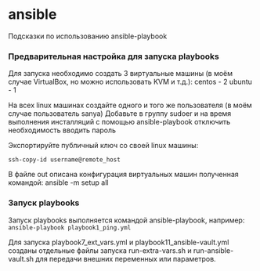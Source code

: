 # ansible

Подсказки по использованию ansible-playbook

### Предварительная настройка для запуска playbooks

Для запуска необходимо создать 3 виртуальные машины (в моём случае VirtualBox, но можно использовать KVM и т.д.):
centos - 2 
ubuntu - 1

На всех linux машинах создайте одного и того же пользователя (в моём случае пользователь sanya)
Добавьте в группу sudoer и на время выполнения инсталляций с помощью ansible-playbook отключить необходимость вводить пароль

Экспортируйте публичный ключ со своей linux машины:

`ssh-copy-id username@remote_host`

В файле out описана конфигурация виртуальных машин полученная командой:
ansible -m setup all

### Запуск playbooks

Запуск playbooks выполняется командой  ansible-playbook, например:
`ansible-playbook playbook1_ping.yml`

Для запуска playbook7_ext_vars.yml и playbook11_ansible-vault.yml созданы отдельные файлы запуска 
run-extra-vars.sh и run-ansible-vault.sh для передачи внешних переменных или параметров.





